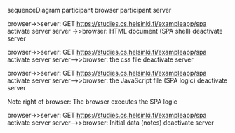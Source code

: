 sequenceDiagram
  participant browser
  participant server 

  browser->>server: GET https://studies.cs.helsinki.fi/exampleapp/spa
  activate server
  server ->>browser: HTML document (SPA shell)
  deactivate server
    
  browser->>server: GET https://studies.cs.helsinki.fi/exampleapp/spa
  activate server
  server-->>browser: the css file
  deactivate server
    
  browser->>server: GET https://studies.cs.helsinki.fi/exampleapp/spa
  activate server
  server-->>browser: the JavaScript file (SPA logic)
  deactivate server
    
  Note right of browser: The browser executes the SPA logic
    
  browser->>server: GET https://studies.cs.helsinki.fi/exampleapp/spa
  activate server
  server-->>browser: Initial data (notes)
  deactivate server    
